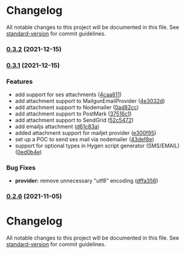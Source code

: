 # Changelog

All notable changes to this project will be documented in this file. See [standard-version](https://github.com/conventional-changelog/standard-version) for commit guidelines.

### [0.3.2](https://github.com/khulnasoft/teleflow.khulnasoft.commpare/v0.3.1...v0.3.2) (2021-12-15)

### [0.3.1](https://github.com/khulnasoft/teleflow.khulnasoft.commpare/v0.2.5...v0.3.1) (2021-12-15)


### Features

* add support for ses attachments ([4caa611](https://github.com/khulnasoft/teleflow.khulnasoft.commmit/4caa611a23f8f8cb9d92034e0ddb8c9b621b19fd))
* add attachment support to MailgunEmailProvider ([4e3032d](https://github.com/khulnasoft/teleflow.khulnasoft.commmit/4e3032d93f1b22596624194d201130102202eed2))
* add attachment support to Nodemailer ([0ad82cc](https://github.com/khulnasoft/teleflow.khulnasoft.commmit/0ad82cc56433bb6f88ff6369d7da628cfc1670cb))
* add attachment support to PostMark ([37516c1](https://github.com/khulnasoft/teleflow.khulnasoft.commmit/37516c1da70bd3e29a22065914c06d7704d7de8c))
* add attachment support to SendGrid ([52c5472](https://github.com/khulnasoft/teleflow.khulnasoft.commmit/52c5472f79e5e80bf6943e657850dfe35a568627))
* add emailjs attachment ([d61c83a](https://github.com/khulnasoft/teleflow.khulnasoft.commmit/d61c83a414fe3530db5cbed77a478b8d5e6ecc2b))
* added attachment support for mailjet provider ([e300f95](https://github.com/khulnasoft/teleflow.khulnasoft.commmit/e300f95969d847e40755eedbe88d30528304cd56))
* set up a POC to send ses mail via nodemailer ([43def8e](https://github.com/khulnasoft/teleflow.khulnasoft.commmit/43def8e7568a0574dbe4b9757e66e86af5dc25ba))
* support for optional types in Hygen script generator (SMS/EMAIL) ([0ed0b4e](https://github.com/khulnasoft/teleflow.khulnasoft.commmit/0ed0b4e1ef244743a0e3e573120c3ce7695ab07d))


### Bug Fixes

* **provider:** remove unnecessary "utf8" encoding ([dffa356](https://github.com/khulnasoft/teleflow.khulnasoft.commmit/dffa3563e9b4095bb6398d3f7d159c599b8c060c))

### [0.2.6](https://github.com/khulnasoft/teleflow.khulnasoft.commpare/v0.2.4...v0.2.6) (2021-11-05)

# Changelog

All notable changes to this project will be documented in this file. See [standard-version](https://github.com/conventional-changelog/standard-version) for commit guidelines.
